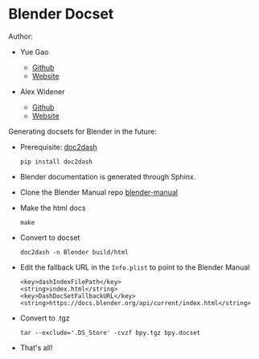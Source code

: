Blender Docset
=======================

Author:
* Yue Gao
    * [Github](https://www.github.com/hologerry)
    * [Website](https://yuegao.me)


* Alex Widener
    * [Github](https://www.github.com/alexwidener)
    * [Website](https://alexwidener.com)

Generating docsets for Blender in the future:

* Prerequisite:
[doc2dash](https://github.com/hynek/doc2dash/ "doc2dash")

    ```shell
    pip install doc2dash
    ```

* Blender documentation is generated through Sphinx.
* Clone the Blender Manual repo [blender-manual](https://projects.blender.org/blender/blender-manual.git)
* Make the html docs
    ```shell
    make
    ```
* Convert to docset
    ```shell
    doc2dash -n Blender build/html
    ```
* Edit the fallback URL in the `Info.plist` to point to the Blender Manual
    ```shell
    <key>dashIndexFilePath</key>
    <string>index.html</string>
    <key>DashDocSetFallbackURL</key>
    <string>https://docs.blender.org/api/current/index.html</string>
    ```
* Convert to .tgz
    ```shell
    tar --exclude='.DS_Store' -cvzf bpy.tgz bpy.docset
    ```
* That's all!
